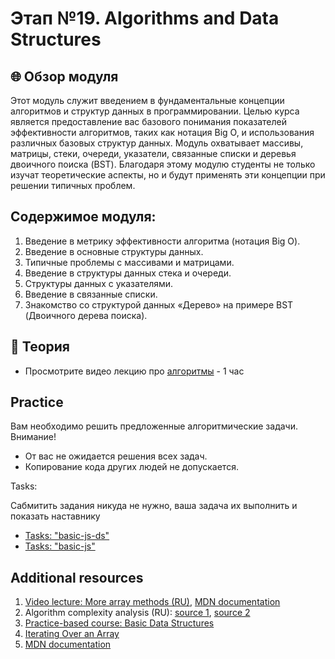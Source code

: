 # Этап №19. Algorithms and Data Structures

## 🌐 Обзор модуля

Этот модуль служит введением в фундаментальные концепции алгоритмов и структур данных в программировании. Целью курса является предоставление вас базового понимания показателей эффективности алгоритмов, таких как нотация Big O, и использования различных базовых структур данных. Модуль охватывает массивы, матрицы, стеки, очереди, указатели, связанные списки и деревья двоичного поиска (BST). Благодаря этому модулю студенты не только изучат теоретические аспекты, но и будут применять эти концепции при решении типичных проблем.

## Содержимое модуля:

1. Введение в метрику эффективности алгоритма (нотация Big O).
2. Введение в основные структуры данных.
3. Типичные проблемы с массивами и матрицами.
4. Введение в структуры данных стека и очереди.
5. Структуры данных с указателями.
6. Введение в связанные списки.
7. Знакомство со структурой данных «Дерево» на примере BST (Двоичного дерева поиска).

## 📖 Теория

   - Просмотрите видео лекцию про [алгоритмы](https://www.youtube.com/watch?v=NErrGZ64OdE) - 1 час

## Practice

Вам необходимо решить предложенные алгоритмические задачи.
Внимание! 

- От вас не ожидается решения всех задач.
- Копирование кода других людей не допускается.


Tasks:

  Сабмитить задания никуда не нужно, ваша задача их выполнить и показать наставнику

- [Tasks: "basic-js-ds"](https://github.com/AlreadyBored/basic-js-ds)
- [Tasks: "basic-js"](https://github.com/AlreadyBored/basic-js)

## Additional resources

1. [Video lecture: More array methods (RU)](https://youtu.be/d8c-JgbpMHs), [MDN documentation](https://developer.mozilla.org/ru/docs/Web/JavaScript/Reference/Global_Objects/Array)
2. Algorithm complexity analysis (RU): [source 1](https://tproger.ru/articles/computational-complexity-explained/), [source 2](https://tproger.ru/translations/algorithms-and-data-structures/)
3. [Practice-based course: Basic Data Structures](https://www.freecodecamp.org/learn/javascript-algorithms-and-data-structures/#basic-data-structures)
4. [Iterating Over an Array](https://javascript.plainenglish.io/understanding-the-different-ways-of-iterating-over-an-array-in-javascript-26851399c531)
5. [MDN documentation](https://developer.mozilla.org/en-US/docs/Web/JavaScript/Reference/Global_Objects/Array)